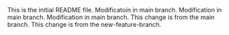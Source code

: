 This is the initial README file.
Modificatoin in main branch.
Modification in main branch.
Modification in main branch.
This change is from the main branch.
This change is from the new-feature-branch.

